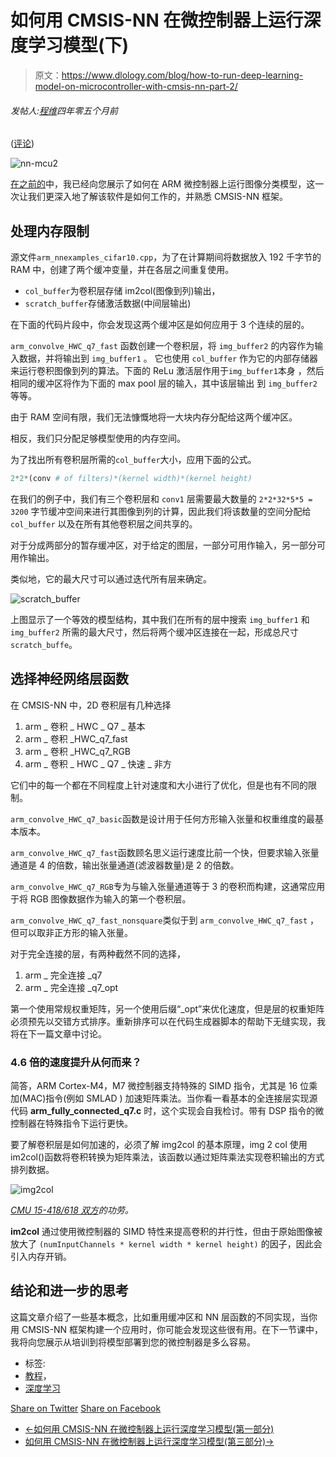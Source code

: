 # 如何用 CMSIS-NN 在微控制器上运行深度学习模型(下)

> 原文：<https://www.dlology.com/blog/how-to-run-deep-learning-model-on-microcontroller-with-cmsis-nn-part-2/>

###### 发帖人:[程维](/blog/author/Chengwei/)四年零五个月前

([评论](/blog/how-to-run-deep-learning-model-on-microcontroller-with-cmsis-nn-part-2/#disqus_thread))

![nn-mcu2](img/6546f9a8bdd87f2ebbb784481d4ca38e.png)

[在之前的](https://www.dlology.com/blog/how-to-run-deep-learning-model-on-microcontroller-with-cmsis-nn/)中，我已经向您展示了如何在 ARM 微控制器上运行图像分类模型，这一次让我们更深入地了解该软件是如何工作的，并熟悉 CMSIS-NN 框架。

## 处理内存限制

源文件`arm_nnexamples_cifar10.cpp`，为了在计算期间将数据放入 192 千字节的 RAM 中，创建了两个缓冲变量，并在各层之间重复使用。

*   `col_buffer`为卷积层存储 im2col(图像到列)输出，
*   `scratch_buffer`存储激活数据(中间层输出)

在下面的代码片段中，你会发现这两个缓冲区是如何应用于 3 个连续的层的。

`arm_convolve_HWC_q7_fast` 函数创建一个卷积层，将 `img_buffer2` 的内容作为输入数据，并将输出到 `img_buffer1` 。 它也使用 `col_buffer` 作为它的内部存储器来运行卷积图像到列的算法。下面的 ReLu 激活层作用于`img_buffer1`本身 ，然后相同的缓冲区将作为下面的 max pool 层的输入，其中该层输出 到 `img_buffer2` 等等。

由于 RAM 空间有限，我们无法慷慨地将一大块内存分配给这两个缓冲区。

相反，我们只分配足够模型使用的内存空间。

为了找出所有卷积层所需的`col_buffer`大小，应用下面的公式。

```py
2*2*(conv # of filters)*(kernel width)*(kernel height)
```

在我们的例子中，我们有三个卷积层和 `conv1` 层需要最大数量的 `2*2*32*5*5 = 3200` 字节缓冲空间来进行其图像到列的计算，因此我们将该数量的空间分配给 `col_buffer` 以及在所有其他卷积层之间共享的。

对于分成两部分的暂存缓冲区，对于给定的图层，一部分可用作输入，另一部分可用作输出。

类似地，它的最大尺寸可以通过迭代所有层来确定。

![scratch_buffer](img/7022803637458e9f38763229b5b68c39.png)

上图显示了一个等效的模型结构，其中我们在所有的层中搜索 `img_buffer1` 和 `img_buffer2` 所需的最大尺寸，然后将两个缓冲区连接在一起，形成总尺寸`scratch_buffe`。

## 选择神经网络层函数

在 CMSIS-NN 中，2D 卷积层有几种选择

1.  arm _ 卷积 _ HWC _ Q7 _ 基本
2.  arm _ 卷积 _HWC_q7_fast
3.  arm _ 卷积 _HWC_q7_RGB
4.  arm _ 卷积 _ HWC _ Q7 _ 快速 _ 非方

它们中的每一个都在不同程度上针对速度和大小进行了优化，但是也有不同的限制。

`arm_convolve_HWC_q7_basic`函数是设计用于任何方形输入张量和权重维度的最基本版本。

`arm_convolve_HWC_q7_fast`函数顾名思义运行速度比前一个快，但要求输入张量通道是 4 的倍数，输出张量通道(滤波器数量)是 2 的倍数。

`arm_convolve_HWC_q7_RGB`专为与输入张量通道等于 3 的卷积而构建，这通常应用于将 RGB 图像数据作为输入的第一个卷积层。

`arm_convolve_HWC_q7_fast_nonsquare`类似于到 `arm_convolve_HWC_q7_fast` ，但可以取非正方形的输入张量。

对于完全连接的层，有两种截然不同的选择，

1.  arm _ 完全连接 _q7
2.  arm _ 完全连接 _q7_opt

第一个使用常规权重矩阵，另一个使用后缀“_opt”来优化速度，但是层的权重矩阵必须预先以交错方式排序。重新排序可以在代码生成器脚本的帮助下无缝实现，我将在下一篇文章中讨论。

### 4.6 倍的速度提升从何而来？

简答，ARM Cortex-M4，M7 微控制器支持特殊的 SIMD 指令，尤其是 16 位乘加(MAC)指令(例如 SMLAD ) 加速矩阵乘法。当你看一看基本的全连接层实现源代码 **arm_fully_connected_q7.c** 时，这个实现会自我检讨。带有 DSP 指令的微控制器在特殊指令下运行更快。

要了解卷积层是如何加速的，必须了解 img2col 的基本原理，img 2 col 使用 im2col()函数将卷积转换为矩阵乘法，该函数以通过矩阵乘法实现卷积输出的方式排列数据。

![img2col](img/a80edd939102bca0b598aed81b0bd001.png)

*[CMU 15-418/618 双方](http://15418.courses.cs.cmu.edu/fall2017/lecture/dnn/slide_023)的功劳。*

**im2col** 通过使用微控制器的 SIMD 特性来提高卷积的并行性，但由于原始图像被放大了 `(numInputChannels * kernel width * kernel height)` 的因子，因此会引入内存开销。

## 结论和进一步的思考

这篇文章介绍了一些基本概念，比如重用缓冲区和 NN 层函数的不同实现，当你用 CMSIS-NN 框架构建一个应用时，你可能会发现这些很有用。在下一节课中，我将向您展示从培训到将模型部署到您的微控制器是多么容易。

*   标签:
*   [教程](/blog/tag/tutorial/)，
*   [深度学习](/blog/tag/deep-learning/)

[Share on Twitter](https://twitter.com/intent/tweet?url=https%3A//www.dlology.com/blog/how-to-run-deep-learning-model-on-microcontroller-with-cmsis-nn-part-2/&text=How%20to%20run%20deep%20learning%20model%20on%20microcontroller%20with%20CMSIS-NN%20%28Part%202%29) [Share on Facebook](https://www.facebook.com/sharer/sharer.php?u=https://www.dlology.com/blog/how-to-run-deep-learning-model-on-microcontroller-with-cmsis-nn-part-2/)

*   [←如何用 CMSIS-NN 在微控制器上运行深度学习模型(第一部分)](/blog/how-to-run-deep-learning-model-on-microcontroller-with-cmsis-nn/)
*   [如何用 CMSIS-NN 在微控制器上运行深度学习模型(第三部分)→](/blog/how-to-run-deep-learning-model-on-microcontroller-with-cmsis-nn-part-3/)